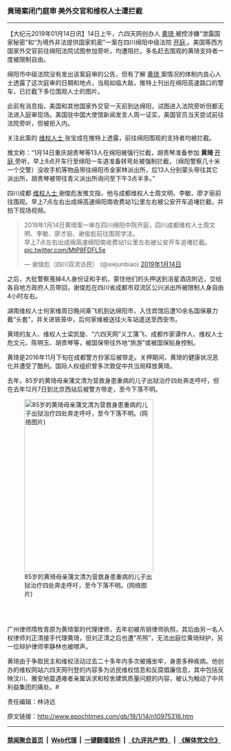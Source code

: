 ### 黄琦案闭门庭审 美外交官和维权人士遭拦截
------------------------

<p>
 【大纪元2019年01月14日讯】14日上午，六四天网创办人
 <a href="http://www.epochtimes.com/gb/tag/%E9%BB%84%E7%90%A6.html">
  黄琦
 </a>
 被控涉嫌“泄露国家秘密”和“为境外非法提供国家机密”一案在四川绵阳中级法院
 <a href="http://www.epochtimes.com/gb/tag/%E5%BC%80%E5%BA%AD.html">
  开庭
 </a>
 。美国等西方国家外交官前往绵阳法院试图参加旁听，均遭阻拦。多名赶去围观的黄琦支持者一度被限制自由。
 <span class="Apple-converted-space">
 </span>
</p>
<p>
 绵阳市中级法院没有发出该案庭审的公告，但有了解
 <a href="http://www.epochtimes.com/gb/tag/%E9%BB%84%E7%90%A6.html">
  黄琦
 </a>
 案情况的体制内良心人士透露了这次庭审的日期和地点，当局如临大敌，推特上刊出在绵阳高速路口的警车，已拦截下多位围观人士的图片。
 <span class="Apple-converted-space">
 </span>
</p>
<p>
 此前有消息指，美国和其他国家外交官一天前到达绵阳，试图进入法院旁听但都无法进入庭审现场。美国驻中国大使馆新闻发言人周一证实，美国官员当天尝试前往法院旁听，但被拒入内。
</p>
<p>
 关注此案的
 <a href="http://www.epochtimes.com/gb/tag/%E7%BB%B4%E6%9D%83%E4%BA%BA%E5%A3%AB.html">
  维权人士
 </a>
 张宝成在推特上透露，前往绵阳围观的支持者均被拦截。
</p>
<p>
 推文称：“1月14日重庆胡贵琴等13人在绵阳被强行拦截，胡贵琴准备参加
 <b>
  黄琦
 </b>
 <a href="http://www.epochtimes.com/gb/tag/%E5%BC%80%E5%BA%AD.html">
  开庭
 </a>
 旁听，早上8点开车行至绵阳一车道准备转弯处被强制拦截，（绵阳警察几十米一个交警）没收手机等物品带往绵阳市金家林派出所，后13人分别蒙头带往其它派出所，胡贵琴被带往青义派出所询问至下午3点半多。”
</p>
<p>
 四川成都
 <a href="http://www.epochtimes.com/gb/tag/%E7%BB%B4%E6%9D%83%E4%BA%BA%E5%A3%AB.html">
  维权人士
 </a>
 谢俊彪发推文指，他与成都维权人士周文明、李敏、廖才丽前往围观。早上7点左右出成绵高速绵阳南收费站1公里左右被公安开车追堵拦截，并拍下现场视频。
</p>
<blockquote class="twitter-tweet" data-lang="zh-cn">
 <p dir="ltr" lang="zh">
  2019年1月14日黄琦案一审在四川绵阳中院开庭，四川成都维权人士周文明、李敏、廖才丽、谢俊彪前往围观学法。
  <br/>
  早上7点左右出成绵高速绵阳南收费站1公里左右被公安开车追堵拦截。
  <a href="https://t.co/MtP8FDFL5e">
   pic.twitter.com/MtP8FDFL5e
  </a>
 </p>
 <p>
  — 谢俊彪（四川双流访民） (@xiejunbiao)
  <a href="https://twitter.com/xiejunbiao/status/1084786994260017153?ref_src=twsrc%5Etfw">
   2019年1月14日
  </a>
 </p>
</blockquote>
<p>
</p>
<p>
 之后，大批警察蒐掉4人身份证和手机，蒙住他们的头押送到涪星酒店附近，交给各自地方政府人员带回，谢俊彪在四川省成都市双流区公兴派出所被限制人身自由4小时左右。
</p>
<p class="Default">
 湖南维权人士何家维周日晚间乘飞机到达绵阳市，入住宾馆后遭10余名国保暴力戴“头套”，并关进铁笼中，后何家维被送往火车站遣送至西安市。
</p>
<p class="Default">
 黄琦的友人、维权人士梁凯旋、“六四天网”义工蒲飞、成都作家谭作人、维权人士危文元、陈明玉、胡贵琴等，被国保带往外地“旅游”或被国保贴身控制。
</p>
<p>
 黄琦是2016年11月下旬在成都警方抄家后被带走。关押期间，黄琦的健康状况恶化并遭受了酷刑。国际人权组织曾多次敦促中共当局释放黄琦。
</p>
<p>
 去年，85岁的黄琦母亲蒲文清为营救身患重病的儿子出狱治疗四处奔走呼吁，但在去年12月7日到北京西站后被警方带走，至今下落不明。
</p>
<figure class="wp-caption aligncenter" id="attachment_10975328" style="width: 300px">
 <a href="http://i.epochtimes.com/assets/uploads/2019/01/Dwz7jiIVYAEoaSR.jpg">
  <img alt="85岁的黄琦母亲蒲文清为营救身患重病的儿子出狱治疗四处奔走呼吁，至今下落不明。(网络图片)" class="wp-image-10975328" height="401" src="http://i.epochtimes.com/assets/uploads/2019/01/Dwz7jiIVYAEoaSR.jpg" width="300"/>
 </a>
 <br/><figcaption class="wp-caption-text">
  85岁的黄琦母亲蒲文清为营救身患重病的儿子出狱治疗四处奔走呼吁，至今下落不明。(网络图片)
 </figcaption><br/>
</figure><br/>
<p>
 广州律师隋牧青原为黄琦案的代理律师，去年初被吊销律师执照，其后由另一名人权律师刘正清接手代理黄琦，但刘正清之后也遭“吊照”，无法出庭位黄琦辩护，另一位辩护律师李静林也被噤声。
</p>
<p>
 黄琦由于争取民主和维权活动过去二十多年内多次被捕坐牢，身患多种疾病。他创办的维权网站六四天网刊登的内容多为访民维权信息和反腐倡廉信息，其中包括反映汶川、雅安地震遇难者亲属诉求和校舍建筑质量问题的内容，被认为触动了中共利益集团的痛处。#
</p>
<p>
 责任编辑：林诗远
</p>

原文链接：http://www.epochtimes.com/gb/19/1/14/n10975316.htm


------------------------
#### [禁闻聚合首页](https://github.com/gfw-breaker/banned-news/blob/master/README.md) &nbsp;|&nbsp; [Web代理](https://github.com/gfw-breaker/open-proxy/blob/master/README.md) &nbsp;|&nbsp; [一键翻墙软件](https://github.com/gfw-breaker/nogfw/blob/master/README.md) &nbsp;|&nbsp; [《九评共产党》](https://github.com/gfw-breaker/9ping.md/blob/master/README.md#九评之一评共产党是什么) &nbsp;|&nbsp; [《解体党文化》](https://github.com/gfw-breaker/jtdwh.md/blob/master/README.md#绪论)